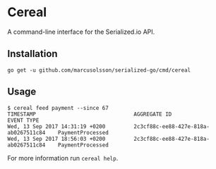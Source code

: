 # Cereal

A command-line interface for the Serialized.io API.

## Installation

```
go get -u github.com/marcusolsson/serialized-go/cmd/cereal
```

## Usage

```
$ cereal feed payment --since 67
TIMESTAMP                               AGGREGATE ID                            EVENT TYPE
Wed, 13 Sep 2017 14:31:19 +0200         2c3cf88c-ee88-427e-818a-ab0267511c84    PaymentProcessed
Wed, 13 Sep 2017 18:56:03 +0200         2c3cf88c-ee88-427e-818a-ab0267511c84    PaymentProcessed
```

For more information run `cereal help`.
